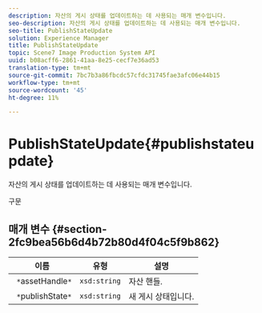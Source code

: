 ```yaml
---
description: 자산의 게시 상태를 업데이트하는 데 사용되는 매개 변수입니다.
seo-description: 자산의 게시 상태를 업데이트하는 데 사용되는 매개 변수입니다.
seo-title: PublishStateUpdate
solution: Experience Manager
title: PublishStateUpdate
topic: Scene7 Image Production System API
uuid: b08acff6-2861-41aa-8e25-cecf7e36ad53
translation-type: tm+mt
source-git-commit: 7bc7b3a86fbcdc57cfdc31745fae3afc06e44b15
workflow-type: tm+mt
source-wordcount: '45'
ht-degree: 11%

---
```



# PublishStateUpdate{#publishstateupdate}

자산의 게시 상태를 업데이트하는 데 사용되는 매개 변수입니다.

구문

## 매개 변수 {#section-2fc9bea56b6d4b72b80d4f04c5f9b862}

| 이름 | 유형 | 설명 |
|---|---|---|
| ` *`assetHandle`*` | `xsd:string` | 자산 핸들. |
| ` *`publishState`*` | `xsd:string` | 새 게시 상태입니다. |

